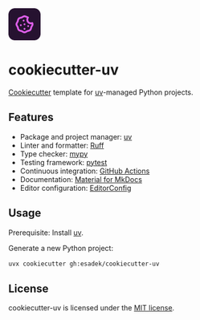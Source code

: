 <a href="https://github.com/esadek/cookiecutter-uv">
    <img src="logo.svg" alt="cookiecutter-uv logo" width="64px" />
</a>

# cookiecutter-uv

[Cookiecutter](https://github.com/cookiecutter/cookiecutter) template for [uv](https://docs.astral.sh/uv/)-managed Python projects.

## Features

- Package and project manager: [uv](https://docs.astral.sh/uv/)
- Linter and formatter: [Ruff](https://docs.astral.sh/ruff/)
- Type checker: [mypy](https://mypy.readthedocs.io/en/stable/)
- Testing framework: [pytest](https://docs.pytest.org/en/stable/)
- Continuous integration: [GitHub Actions](https://docs.github.com/en/actions)
- Documentation: [Material for MkDocs](https://squidfunk.github.io/mkdocs-material/)
- Editor configuration: [EditorConfig](https://editorconfig.org/)


## Usage

Prerequisite: Install [uv](https://docs.astral.sh/uv/getting-started/installation/).

Generate a new Python project:

```bash
uvx cookiecutter gh:esadek/cookiecutter-uv
```

## License

cookiecutter-uv is licensed under the [MIT license](LICENSE).
